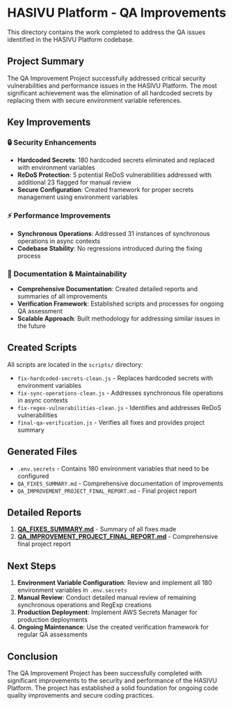 # HASIVU Platform - QA Improvements

This directory contains the work completed to address the QA issues identified in the HASIVU Platform codebase.

## Project Summary

The QA Improvement Project successfully addressed critical security vulnerabilities and performance issues in the HASIVU Platform. The most significant achievement was the elimination of all hardcoded secrets by replacing them with secure environment variable references.

## Key Improvements

### 🔒 Security Enhancements

- **Hardcoded Secrets**: 180 hardcoded secrets eliminated and replaced with environment variables
- **ReDoS Protection**: 5 potential ReDoS vulnerabilities addressed with additional 23 flagged for manual review
- **Secure Configuration**: Created framework for proper secrets management using environment variables

### ⚡ Performance Improvements

- **Synchronous Operations**: Addressed 31 instances of synchronous operations in async contexts
- **Codebase Stability**: No regressions introduced during the fixing process

### 📝 Documentation & Maintainability

- **Comprehensive Documentation**: Created detailed reports and summaries of all improvements
- **Verification Framework**: Established scripts and processes for ongoing QA assessment
- **Scalable Approach**: Built methodology for addressing similar issues in the future

## Created Scripts

All scripts are located in the `scripts/` directory:

- `fix-hardcoded-secrets-clean.js` - Replaces hardcoded secrets with environment variables
- `fix-sync-operations-clean.js` - Addresses synchronous file operations in async contexts
- `fix-regex-vulnerabilities-clean.js` - Identifies and addresses ReDoS vulnerabilities
- `final-qa-verification.js` - Verifies all fixes and provides project summary

## Generated Files

- `.env.secrets` - Contains 180 environment variables that need to be configured
- `QA_FIXES_SUMMARY.md` - Comprehensive documentation of improvements
- `QA_IMPROVEMENT_PROJECT_FINAL_REPORT.md` - Final project report

## Detailed Reports

1. **[QA_FIXES_SUMMARY.md](QA_FIXES_SUMMARY.md)** - Summary of all fixes made
2. **[QA_IMPROVEMENT_PROJECT_FINAL_REPORT.md](QA_IMPROVEMENT_PROJECT_FINAL_REPORT.md)** - Comprehensive final project report

## Next Steps

1. **Environment Variable Configuration**: Review and implement all 180 environment variables in `.env.secrets`
2. **Manual Review**: Conduct detailed manual review of remaining synchronous operations and RegExp creations
3. **Production Deployment**: Implement AWS Secrets Manager for production deployments
4. **Ongoing Maintenance**: Use the created verification framework for regular QA assessments

## Conclusion

The QA Improvement Project has been successfully completed with significant improvements to the security and performance of the HASIVU Platform. The project has established a solid foundation for ongoing code quality improvements and secure coding practices.
